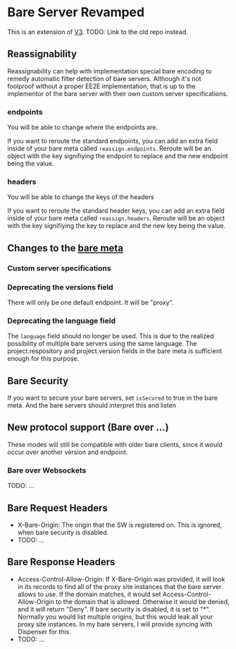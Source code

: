 # Bare Server Revamped

This is an extension of [V3](./BareServerV3.md). TODO: Link to the old repo instead.

## Reassignability

Reassignability can help with implementation special bare encoding to remedy automatic filter detection of bare servers. Although it's not foolproof without a proper EE2E implementation, that is up to the implementor of the bare server with their own custom server specifications.

### endpoints

You will be able to change where the endpoints are.

If you want to reroute the standard endpoints, you can add an extra field inside of your bare meta called `reassign.endpoints`. Reroute will be an object with the key signifiying the endpoint to replace and the new endpoint being the value.

### headers

You will be able to change the keys of the headers

If you want to reroute the standard header keys, you can add an extra field inside of your bare meta called `reassign.headers`. Reroute will be an object with the key signifiying the key to replace and the new key being the value.

## Changes to the [bare meta](./BareServer.md#request-server-info)

### Custom server specifications

### Deprecating the versions field

There will only be one default endpoint. It will be "proxy".

### Deprecating the language field

The `language` field should no longer be used. This is due to the realized possibility of multiple bare servers using the same language. The project.respository and project.version fields in the bare meta is sufficient enough for this purpose.

## Bare Security

If you want to secure your bare servers, set `isSecured` to true in the bare meta. And the bare servers should interpret this and listen

## New protocol support (Bare over ...)

These modes will still be compatible with older bare clients, since it would occur over another version and endpoint.

### Bare over Websockets

TODO: ...

## Bare Request Headers

- X-Bare-Origin: The origin that the SW is registered on. This is ignored, when bare security is disabled.
- TODO: ...

## Bare Response Headers

- Access-Control-Allow-Origin: If X-Bare-Origin was provided, it will look in its records to find all of the proxy site instances that the bare server allows to use. If the domain matches, it would set Access-Control-Allow-Origin to the domain that is allowed. Otherwise it would be denied, and it will return "Deny". If bare security is disabled, it is set to "\*". Normally you would list multiple origins, but this would leak all your proxy site instances. In my bare servers, I will provide syncing with Dispenser for this.
- TODO: ...

